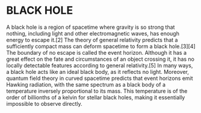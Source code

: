 # BLACK HOLE 


   A black hole is a region of spacetime where gravity is so strong that nothing, including light and other electromagnetic waves, has enough energy to escape it.[2] The theory of general relativity predicts that a sufficiently compact mass can deform spacetime to form a black hole.[3][4] The boundary of no escape is called the event horizon. Although it has a great effect on the fate and circumstances of an object crossing it, it has no locally detectable features according to general relativity.[5] In many ways, a black hole acts like an ideal black body, as it reflects no light. Moreover, quantum field theory in curved spacetime predicts that event horizons emit Hawking radiation, with the same spectrum as a black body of a temperature inversely proportional to its mass. This temperature is of the order of billionths of a kelvin for stellar black holes, making it essentially impossible to observe directly.            